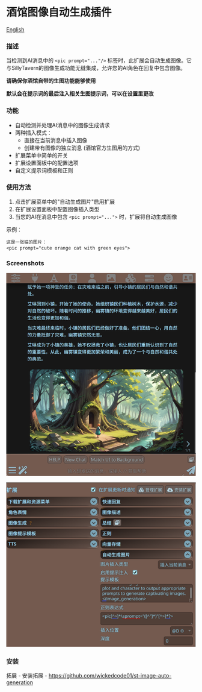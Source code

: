 # 酒馆图像自动生成插件

[English](./README.md)

### 描述
当检测到AI消息中的 `<pic prompt="..."/>` 标签时，此扩展会自动生成图像。它与SillyTavern的图像生成功能无缝集成，允许您的AI角色在回复中包含图像。


**请确保你酒馆自带的生图功能能够使用**

**默认会在提示词的最后注入相关生图提示词，可以在设置里更改**
### 功能
- 自动检测并处理AI消息中的图像生成请求
- 两种插入模式：
  - 直接在当前消息中插入图像 
  - 创建带有图像的独立消息 (酒馆官方生图用的方式)
- 扩展菜单中简单的开关
- 扩展设置面板中的配置选项
- 自定义提示词模板和正则

### 使用方法
1. 点击扩展菜单中的"自动生成图片"启用扩展
2. 在扩展设置面板中配置图像插入类型
3. 当您的AI在消息中包含 `<pic prompt="...">` 时，扩展将自动生成图像

示例：
```
这是一张猫的图片：
<pic prompt="cute orange cat with green eyes">
```
### Screenshots
![](./screenshot.png)

![settings](./screenshot2.png)

### 安装
拓展 - 安装拓展 - https://github.com/wickedcode01/st-image-auto-generation
